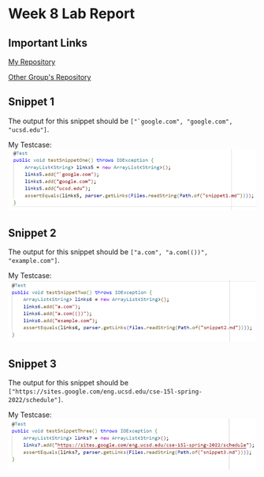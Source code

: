 # Week 8 Lab Report
## Important Links
[My Repository](https://github.com/ujik500/markdown-parser.git)

[Other Group's Repository](https://github.com/rmccrystal/markdown-parser)

## Snippet 1
The output for this snippet should be ``["`google.com", "google.com", "ucsd.edu"]``.

My Testcase:
![image1](week8pic1.PNG)

## Snippet 2
The output for this snippet should be ``["a.com", "a.com(())", "example.com"]``.

My Testcase:
![image2](week8pic2.PNG)

## Snippet 3
The output for this snippet should be ``["https://sites.google.com/eng.ucsd.edu/cse-15l-spring-2022/schedule"]``.

My Testcase:
![image3](week8pic3.PNG)
